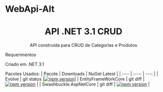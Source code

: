 # WebApi-Alt

<h1 align="center">API .NET 3.1  CRUD </h1>
<p align="center">API construída para CRUD de Categorias e Produtos</p>



Requerimentos

Criado em .NET 3.1 

Pacotes Usados:
| Pacote  | Downloads | NuGet Latest |
| :---         |     :---:      |          ---: |
| Evolve   | git status     |[![npm version](https://img.shields.io/nuget/v/Evolve)](https://www.nuget.org/packages/Evolve)|
| EntityFrameWorkCore     | git diff       | [![npm version](https://img.shields.io/nuget/v/Microsoft.EntityFrameworkCore)](https://www.nuget.org/packages/Microsoft.EntityFrameworkCore)   |
| Swashbuckle.AspNetCore     | git diff       | [![npm version](https://img.shields.io/nuget/v/Evolve)](https://www.nuget.org/packages/Swashbuckle.AspNetCore/)   |
